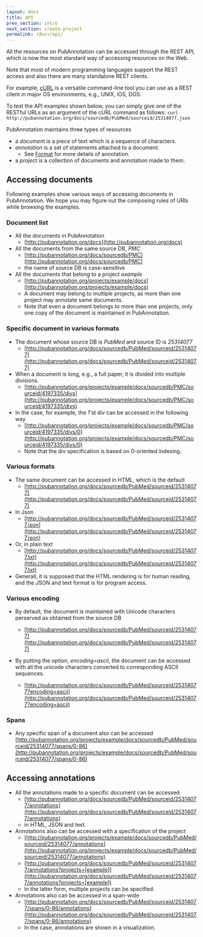 ```yaml
---
layout: docs
title: API
prev_section: intro
next_section: create-project
permalink: /docs/api/
---
```


All the resources on PubAnnotation can be accessed through the REST API,
which is now the most standard way of accessing resources on the Web.

Note that most of modern programming languages support the REST access and
also there are many standalone REST clients.

For example, [cURL](http://curl.haxx.se/) is a versatile command-line tool you can use as a REST client in major OS environments, e.g., UNIX, iOS, DOS.

To test the API examples shown below, you can simply give one of the RESTful URLs as an argument of the cURL command as follows:
`curl http://pubannotation.org/docs/sourcedb/PubMed/sourceid/25314077.json`

PubAnnotation maintains three types of resources

* a *document* is a piece of text which is a sequence of characters.
* *annotation* is a set of statements attached to a document.
   * See [Format]({{site.baseurl}}/docs/format/) for more details of annotation.
* a *project* is a collection of documents and annotation made to them.

## Accessing documents

Following examples show various ways of accessing documents in PubAnnotation.
We hope you may figure out the composing rules of URIs while browsing the examples.

### Document list
* All the documents in PubAnnotation
  * [http://pubannotation.org/docs](http://pubannotation.org/docs)
* All the documents from the same source DB, *PMC*
  * [http://pubannotation.org/docs/sourcedb/PMC](http://pubannotation.org/docs/sourcedb/PMC)
  * the name of source DB is case-sensitive
* All the documents that belong to a project *example*
  * [http://pubannotation.org/projects/example/docs](http://pubannotation.org/projects/example/docs)
  * A document may belong to multiple projects, as more than one project may annotate same documents.
  * Note that even a document belongs to more than one projects, only one copy of the document is maintained in PubAnnotation.

### Specific document in various formats
* The document whose source DB is *PubMed* and source ID is *25314077*
  * [http://pubannotation.org/docs/sourcedb/PubMed/sourceid/25314077](http://pubannotation.org/docs/sourcedb/PubMed/sourceid/25314077)
* When a document is long, e.g., a full paper, it is divided into multiple divisions.
  * [http://pubannotation.org/projects/example/docs/sourcedb/PMC/sourceid/4197335/divs](http://pubannotation.org/projects/example/docs/sourcedb/PMC/sourceid/4197335/divs)
* In the case, for example, the *1*'st div can be accessed in the following way
  * [http://pubannotation.org/projects/example/docs/sourcedb/PMC/sourceid/4197335/divs/0](http://pubannotation.org/projects/example/docs/sourcedb/PMC/sourceid/4197335/divs/0)
  * Note that the div specification is based on *0*-oriented indexing.

### Various formats
* The same document can be accessed in HTML, which is the default
  * [http://pubannotation.org/docs/sourcedb/PubMed/sourceid/25314077](http://pubannotation.org/docs/sourcedb/PubMed/sourceid/25314077)
* In Json
  * [http://pubannotation.org/docs/sourcedb/PubMed/sourceid/25314077.json](http://pubannotation.org/docs/sourcedb/PubMed/sourceid/25314077.json)
* Or, in plain text
  * [http://pubannotation.org/docs/sourcedb/PubMed/sourceid/25314077.txt](http://pubannotation.org/docs/sourcedb/PubMed/sourceid/25314077.txt)
* Generall, it is supposed that the HTML rendering is for human reading, and the JSON and text format is for program access.

### Various encoding
* By default, the document is maintained with Unicode characters perserved as obtained from the source DB
  * [http://pubannotation.org/docs/sourcedb/PubMed/sourceid/25314077](http://pubannotation.org/docs/sourcedb/PubMed/sourceid/25314077)

* By putting the option, *encoding=ascii*, the document can be accessed with all the unicode characters converted to corresponding ASCII sequences.
  * [http://pubannotation.org/docs/sourcedb/PubMed/sourceid/25314077?encoding=ascii](http://pubannotation.org/docs/sourcedb/PubMed/sourceid/25314077?encoding=ascii)

### Spans
* Any specific span of a document also can be accessed
[http://pubannotation.org/projects/example/docs/sourcedb/PubMed/sourceid/25314077/spans/0-86](http://pubannotation.org/projects/example/docs/sourcedb/PubMed/sourceid/25314077/spans/0-86)

## Accessing annotations
* All the annotations made to a specific document can be accessed
  * [http://pubannotation.org/docs/sourcedb/PubMed/sourceid/25314077/annotations](http://pubannotation.org/docs/sourcedb/PubMed/sourceid/25314077/annotations)
  * in HTML, JSON and text.
* Annotations also can be accessed with a specification of the project
  * [http://pubannotation.org/projects/example/docs/sourcedb/PubMed/sourceid/25314077/annotations](http://pubannotation.org/projects/example/docs/sourcedb/PubMed/sourceid/25314077/annotations)
  * [http://pubannotation.org/docs/sourcedb/PubMed/sourceid/25314077/annotations?projects=[example]](http://pubannotation.org/docs/sourcedb/PubMed/sourceid/25314077/annotations?projects=[example])
  * In the latter form, multiple projects can be specified.
* Annotations also can be accessed in a span-wide
  * [http://pubannotation.org/docs/sourcedb/PubMed/sourceid/25314077/spans/0-86/annotations](http://pubannotation.org/docs/sourcedb/PubMed/sourceid/25314077/spans/0-86/annotations)
  * In the case, annotations are shown in a visualization.

